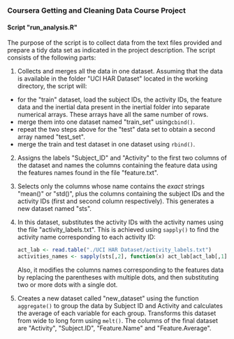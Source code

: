 ### Coursera Getting and Cleaning Data Course Project

#### Script "run_analysis.R"

The purpose of the script is to collect data from the text files
provided and prepare a tidy data set as indicated in the
project description. The script consists of the following
parts:

1. Collects and merges all the data in one dataset. Assuming
that the data is available in the folder "UCI HAR Dataset" located in the working directory, the script will:
  * for the "train" dataset, load the subject IDs, the activity IDs, the feature data and the
   inertial data present in the inertial folder
   into separate numerical arrays. These arrays have all the same  number of rows.
  * merge them into one dataset named "train_set"
   using`cbind()`.
  * repeat the two steps above for the "test" data set to obtain a second array named "test_set".
  * merge the train and test dataset in one dataset using `rbind()`.
2. Assigns the labels "Subject_ID" and "Activity" to the first two columns of the dataset and names the columns containing the feature data using the features names found in the file "feature.txt".
3. Selects only the columns whose name contains the _exact_ strings "mean()" or "std()", plus the columns containing the subject IDs and the activity IDs (first and second column respectively). This generates a new dataset named "sts".
4. In this dataset, substitutes the activity IDs with the activity names using the file "activity_labels.txt". This is achieved using `sapply()` to find the activity name corresponding to each activity ID:
    ```R
    act_lab <- read.table("./UCI HAR Dataset/activity_labels.txt")
    activities_names <- sapply(sts[,2], function(x) act_lab[act_lab[,1] == x, 2])
    ```
    Also, it modifies the columns names corresponding to the features data by replacing the parentheses with multiple dots, and then substituting two or more dots with a single dot.
    
5. Creates a new dataset called "new_dataset" using the function `aggregate()` to group the data by Subject ID and Activity and calculates the average of each variable for each group. Transforms this dataset from wide to long form using `melt()`. The columns of the final dataset are "Activity", "Subject.ID", "Feature.Name" and "Feature.Average".

